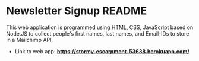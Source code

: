 # Newsletter Signup README

This web application is programmed using HTML, CSS, JavaScript based on Node.JS to collect people's first names, last names, and Email-IDs to store in a Mailchimp API.

 - Link to web app: **https://stormy-escarpment-53638.herokuapp.com/**
